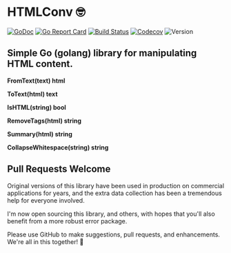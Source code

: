 # HTMLConv 🤓

[![GoDoc](http://img.shields.io/badge/go-documentation-blue.svg?style=flat-square)](http://godoc.org/github.com/benpate/html)
[![Go Report Card](https://goreportcard.com/badge/github.com/benpate/html?style=flat-square)](https://goreportcard.com/report/github.com/benpate/html)
[![Build Status](http://img.shields.io/travis/benpate/html.svg?style=flat-square)](https://travis-ci.org/benpate/html)
[![Codecov](https://img.shields.io/codecov/c/github/benpate/html.svg?style=flat-square)](https://codecov.io/gh/benpate/html)
![Version](https://img.shields.io/github/v/release/benpate/html?include_prereleases&style=flat-square&color=brightgreen)

## Simple Go (golang) library for manipulating HTML content.  

**FromText(text) html**

**ToText(html) text**

**IsHTML(string) bool**

**RemoveTags(html) string**

**Summary(html) string**

**CollapseWhitespace(string) string**



## Pull Requests Welcome

Original versions of this library have been used in production on commercial applications for years, and the extra data collection has been a tremendous help for everyone involved.

I'm now open sourcing this library, and others, with hopes that you'll also benefit from a more robust error package.

Please use GitHub to make suggestions, pull requests, and enhancements.  We're all in this together! 🤪
